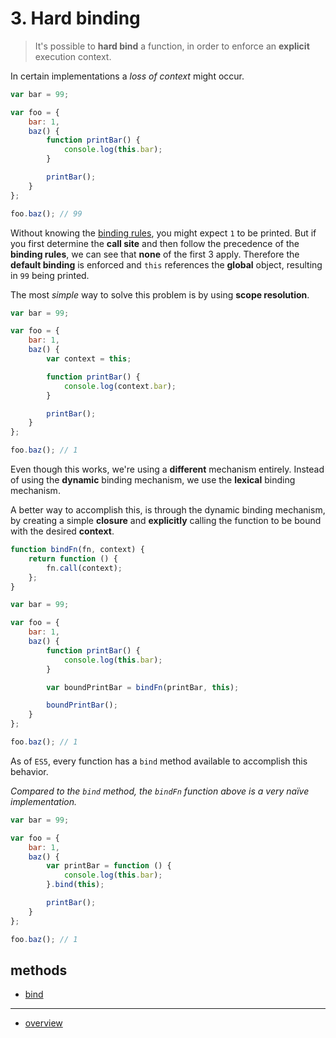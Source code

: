 # 3. Hard binding
> It's possible to **hard bind** a function, in order to enforce
> an **explicit** execution context.

In certain implementations a *loss of context* might occur.

```javascript
var bar = 99;

var foo = {
	bar: 1,
	baz() {
		function printBar() {
			console.log(this.bar);
		}

		printBar();
	}
};

foo.baz(); // 99
```

Without knowing the [binding rules](binding-rules.md#2-binding-rules), you might expect `1` to be printed. But if you first
determine the **call site** and then follow the precedence
of the **binding rules**, we can see that **none** of the first 3
apply. Therefore the **default binding** is enforced and `this`
references the **global** object, resulting in `99` being
printed.

The most *simple* way to solve this problem is by using **scope resolution**.

```javascript
var bar = 99;

var foo = {
	bar: 1,
	baz() {
		var context = this;

		function printBar() {
			console.log(context.bar);
		}

		printBar();
	}
};

foo.baz(); // 1
```

Even though this works, we're using a **different** mechanism
entirely. Instead of using the **dynamic** binding mechanism, we
use the **lexical** binding mechanism.

A better way to accomplish this, is through the dynamic binding
mechanism, by creating a simple **closure** and **explicitly**
calling the function to be bound with the desired **context**.

```javascript
function bindFn(fn, context) {
	return function () {
		fn.call(context);
	};
}

var bar = 99;

var foo = {
	bar: 1,
	baz() {
		function printBar() {
			console.log(this.bar);
		}

		var boundPrintBar = bindFn(printBar, this);

		boundPrintBar();
	}
};

foo.baz(); // 1
```

As of `ES5`, every function has a `bind` method available to
accomplish this behavior.

*Compared to the `bind` method, the `bindFn` function above is a
very naïve implementation.*

```javascript
var bar = 99;

var foo = {
	bar: 1,
	baz() {
		var printBar = function () {
			console.log(this.bar);
		}.bind(this);

		printBar();
	}
};

foo.baz(); // 1
```

## methods
* [bind](https://developer.mozilla.org/en/docs/Web/JavaScript/Reference/Global_objects/Function/bind)

---
* [overview](../README.md#overview)
